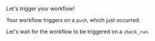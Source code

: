Let's trigger your workflow!

Your workflow triggers on a `push`, which just occurred. 

Let's wait for the workflow to be triggered on a `check_run`.